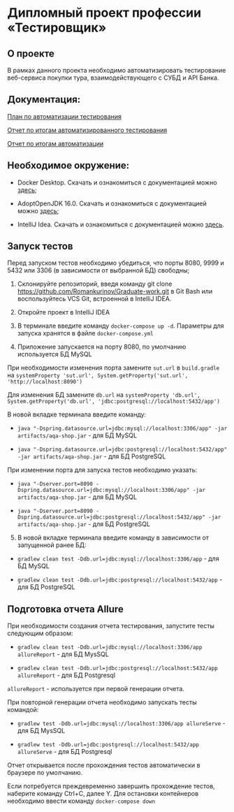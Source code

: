# Дипломный проект профессии «Тестировщик»

## О проекте
В рамках данного проекта необходимо автоматизировать тестирование веб-сервиса покупки тура, взаимодействующего с СУБД и API Банка.

## Документация:
[План по автоматизации тестирования](https://github.com/Romankurinov/Graduate-work/blob/master/docs/Plan.md)

[Отчет по итогам автоматизированного тестирования](https://github.com/Romankurinov/Graduate-work/blob/master/docs/Report.md)

[Отчет по итогам автоматизации](https://github.com/Romankurinov/Graduate-work/blob/master/docs/Summary.md)

## Необходимое окружение:
* Docker Desktop. Скачать и ознакомиться с документацией можно [здесь](https://www.docker.com/products/docker-desktop);

* AdoptOpenJDK 16.0. Скачать и ознакомиться с документацией можно [здесь](https://adoptopenjdk.net/index.html);

* IntelliJ Idea. Скачать и ознакомиться с документацией можно [здесь](https://www.jetbrains.com/ru-ru/idea/).

## Запуск тестов

Перед запуском тестов необходимо убедиться, что  порты  8080, 9999 и 5432 или 3306 (в зависимости от выбранной БД) свободны;

1. Склонируйте репозиторий, введя команду git clone https://github.com/Romankurinov/Graduate-work.git в Git Bash или воспользуйтесь VCS Git, встроенной в IntelliJ IDEA.

2. Откройте проект в IntelliJ IDEA

3. В терминале введите команду `docker-compose up -d`. Параметры для запуска хранятся в файле `docker-compose.yml`

4. Приложение запускается на порту 8080, по умолчанию используется БД MySQL

При необходимости изменения порта замените `sut.url` в `build.gradle` на `systemProperty 'sut.url', System.getProperty('sut.url', 'http://localhost:8090')`

Для изменения БД замените `db.url` на `systemProperty 'db.url', System.getProperty('db.url', 'jdbc:postgresql://localhost:5432/app')`

В новой вкладке терминала введите команду:

- `java "-Dspring.datasource.url=jdbc:mysql://localhost:3306/app" -jar artifacts/aqa-shop.jar` - для БД MySQL

- `java "-Dspring.datasource.url=jdbc:postgresql://localhost:5432/app" -jar artifacts/aqa-shop.jar` - для БД PostgreSQL

При изменении порта для запуска тестов необходимо указать:

- `java "-Dserver.port=8090 -Dspring.datasource.url=jdbc:mysql://localhost:3306/app" -jar artifacts/aqa-shop.jar` - для БД MySQL

- `java "-Dserver.port=8090 -Dspring.datasource.url=jdbc:postgresql://localhost:5432/app" -jar artifacts/aqa-shop.jar` - для БД PostgreSQL

5. В новой вкладке терминала введите команду в зависимости от запущенной ранее БД:
- `gradlew clean test -Ddb.url=jdbc:mysql://localhost:3306/app` - для БД MySQL

- `gradlew clean test -Ddb.url=jdbc:postgresql://localhost:5432/app` - для БД PostgreSQL


## Подготовка отчета Allure
При необходимости создания отчета тестирования, запустите тесты следующим образом:
- `gradlew clean test -Ddb.url=jdbc:mysql://localhost:3306/app allureReport` - для БД MysSQL

- `gradlew clean test -Ddb.url=jdbc:postgresql://localhost:5432/app allureReport` - для БД Postgresql

`allureReport` - используется при первой генерации отчета.

При повторной генерации отчета необходимо запускать тесты командой:
- `gradlew test -Ddb.url=jdbc:mysql://localhost:3306/app allureServe` - для БД MysSQL

- `gradlew test -Ddb.url=jdbc:postgresql://localhost:5432/app allureServe` - для БД Postgresql

Отчет открывается после прохождения тестов автоматически в браузере по умолчанию.

Если потребуется преждевременно завершить прохождение тестов, наберите команду Ctrl+C, далее Y. Для остановки контейнеров необходимо ввести команду `docker-compose down`